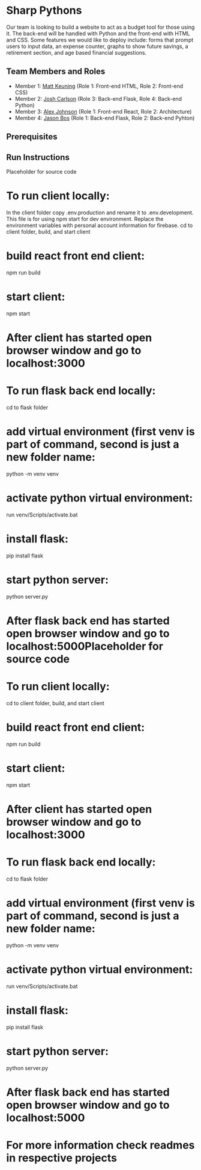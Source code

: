 # Sharp Pythons

Our team is looking to build a website to act as a budget tool for those using it. The back-end will be handled with Python and the front-end with HTML and CSS. Some features we would like to deploy include: forms that prompt users to input data, an expense counter, graphs to show future savings, a retirement section, and age based financial suggestions.  

## Team Members and Roles

* Member 1: [Matt Keuning](https://github.com/MattKeuning/CIS350-HW2-KEUNING) (Role 1: Front-end HTML, Role 2: Front-end CSS)
* Member 2: [Josh Carlson](https://github.com/Josh-Carlson24391/CIS350-HW2-Carlson/blob/main/README.md) (Role 3: Back-end Flask, Role 4: Back-end Python)
* Member 3: [Alex Johnson](https://github.com/johnsas5/CIS350-HW2-Johnson) (Role 1: Front-end React, Role 2: Architecture)
* Member 4: [Jason Bos](https://github.com/jb733/CIS350-HW2-Bos) (Role 1: Back-end Flask, Role 2: Back-end Pyhton)

## Prerequisites

## Run Instructions

Placeholder for source code

# To run client locally:
In the client folder copy .env.production and rename it to .env.development. This file is for using npm start for dev environment.
Replace the environment variables with personal account information for firebase.
cd to client folder, build, and start client

# build react front end client:
npm run build

# start client:
npm start

# After client has started open browser window and go to localhost:3000

# To run flask back end locally:
cd to flask folder

# add virtual environment (first venv is part of command, second is just a new folder name:
python -m venv venv

# activate python virtual environment:
run venv/Scripts/activate.bat

# install flask:
pip install flask

# start python server:
python server.py

# After flask back end has started open browser window and go to localhost:5000Placeholder for source code
# To run client locally:
cd to client folder, build, and start client

# build react front end client:

npm run build

# start client:
npm start

# After client has started open browser window and go to localhost:3000

# To run flask back end locally:
cd to flask folder

# add virtual environment (first venv is part of command, second is just a new folder name:
python -m venv venv

# activate python virtual environment:
run venv/Scripts/activate.bat

# install flask:
pip install flask

# start python server:
python server.py

# After flask back end has started open browser window and go to localhost:5000

# For more information check readmes in respective projects
